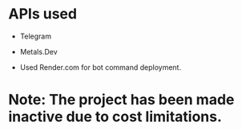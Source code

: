 # APIs used
- Telegram
- Metals.Dev

- Used Render.com for bot command deployment.

# Note: The project has been made inactive due to cost limitations.
